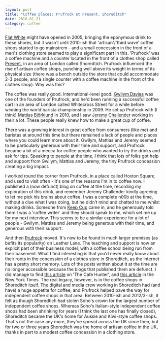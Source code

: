 ```yaml
---
layout: post
title: "Coffee places: Prufrock at Present, Shoreditch"
date: 2018-01-21
category: coffee
---
```


[Flat White](http://scottcolfer.com/precious-things/coffee/2018/01/20/coffee-places-flat-white-soho.html) might have opened in 2005, bringing the eponymous drink to these shores, but it wasn't until 2010-ish that 'artisan'/'third wave' coffee shops started to go mainstrem - and a small concession in the front of a men's clothing store seemed to play a significant part in this. 'Prufrock' was a coffee machine and a counter located in the front of a clothes shop called [Present](https://present-london.com/), in an area of London called Shoredtich. Prufrock influenced the rise of artisan coffee shops, punching well above its weight in terms of its physical size (there was a bench outside the store that could accommodate 2-3 people, and a single counter with a coffee machine in the front of the clothes shop). Why was this?

The coffee was really good. International-level good. [Gwilym Davies](https://twitter.com/GwilymBarista) was one of the founders of Prufrock, and he'd been running a successful coffee cart in an area of London called Whitecross Street for a while before winning the world barista championship in 2009. He set up Prufrock with (I think) [Mattias Björklund](https://www.instagram.com/mattias_b/) in 2010, and I saw [Jeremy Challender](https://twitter.com/jemchallender) working in their a lot. These people really knew how to make a great cup of coffee. 

There was a growing interest in great coffee from consumers (like me) and baristas at around this time but there remained a lack of people and places where you could learn more about it. Gwilym, Mattias and Jeremy seemed to be particularly generous with their time and support, and Prufrock became a bit of a mecca for coffee people who wanted to try the drinks and ask for tips. Speaking to people at the time, I think that lots of folks got help and support from Gwilym, Mattias and Jeremy, the tiny Prufrock concession creating a big impact. 

I worked round the corner from Prufrock, in a place called Hoxton Square, and used to visit often - it's one of the reasons I'm in to coffee now. I published a (now defunct) blog on coffee at the time, recording my exploration of this drink, and remember Jeremy Challender kindly agreeing to let me pick his brains about coffee. I was a complete n00b at the time, without a clue what I was doing, but he didn't mind and chatted to me whilst making drinks. Someone from [Keep Cup](https://uk.keepcup.com/?country=United%20Kingdom#) came in, and he generously told them I was a 'coffee writer' and they should speak to me, which set me up for my next interview. This seems to be a similar experience for a lot of people - Gwilym, Mattias and Jeremy being generous with their time, and generous with their support.

And then [Prufrock](https://www.prufrockcoffee.com/) moved. It's now to be found in much larger premises (as befits its popularity) on Leather Lane. The teaching and support is now an explicit part of their business model, with a coffee school being run from their basement. What I find interesting is that you'd never really know about their roots in the concession of a clothes store in Shoreditch, as the internet has a pretty short memory. Lots of the posts written about it at the time are no longer accessible because the blogs that published them are defunct. I did manage to find [this article](http://www.thecafehunter.co.uk/2010/02/prufrock-coffee_16.html) on 'The Cafe Hunter', and [this article](http://www.nytimes.com/2010/02/28/travel/28heads.html) in the New York Times. The real legacy, however, is in the coffee shops in Shoreditch itself. The digital and media crew working in Shoreditch had (and have) a huge appetite for coffee, and Prufrock helped pave the way for independent coffee shops in that area. Between 2010-ish and 2012/3-ish, it felt as though Shoredtich had stolen Soho's crown for the largest number of independent coffee shops. Whereas Soho's Italian-style independent coffee shops had been shrinking for years (I think the last one has finally closed), Shoreditch became the UK's home for Aussie and Kiwi-style coffee shops. That's not the case any more, they've spread across the UK since then, but for two or three years Shoreditch was the home of artisan coffee in the UK, thanks in part to a modest coffee concession in a clothing store.
